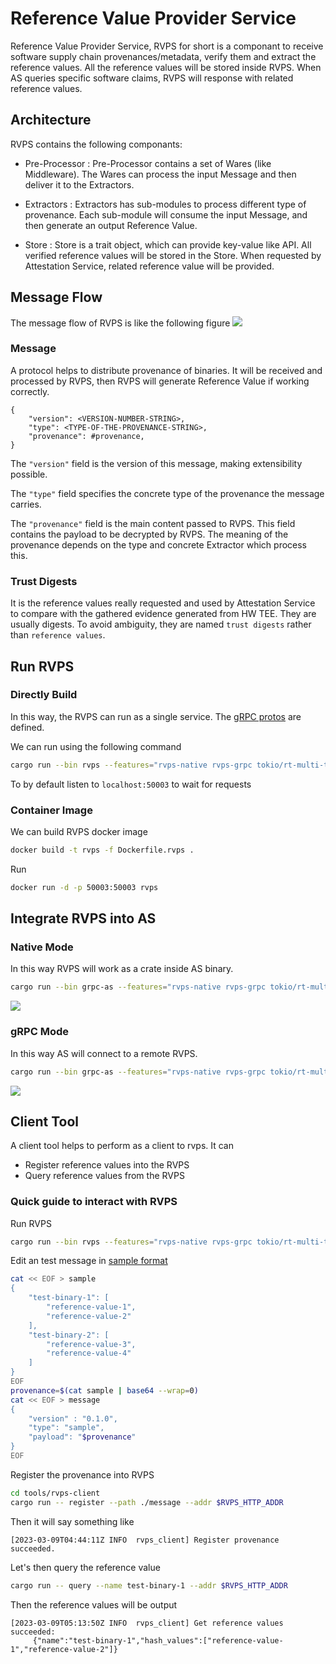 # Reference Value Provider Service

Reference Value Provider Service, RVPS for short is a componant to receive software supply chain provenances/metadata, verify them and extract the reference values.
All the reference values will be stored inside RVPS. When AS queries specific software claims, RVPS will response with related reference values.

## Architecture

RVPS contains the following componants:

- Pre-Processor : Pre-Processor contains a set of Wares (like Middleware). The Wares can process the input Message and then deliver it to the Extractors.

- Extractors : Extractors has sub-modules to process different type of provenance. Each sub-module will consume the input Message, and then generate an output Reference Value.

- Store : Store is a trait object, which can provide key-value like API. All verified reference values will be stored in the Store. When requested by Attestation Service, related reference value will be provided.

## Message Flow

The message flow of RVPS is like the following figure
![](./rvps.svg)

### Message

A protocol helps to distribute provenance of binaries. It will be received and processed
by RVPS, then RVPS will generate Reference Value if working correctly. 

```
{
    "version": <VERSION-NUMBER-STRING>,
    "type": <TYPE-OF-THE-PROVENANCE-STRING>,
    "provenance": #provenance,
}
```

The `"version"` field is the version of this message, making extensibility possible.

The `"type"` field specifies the concrete type of the provenance the message carries.

The `"provenance"` field is the main content passed to RVPS. This field contains the payload to be decrypted by RVPS. 
The meaning of the provenance depends on the type and concrete Extractor which process this.

### Trust Digests

It is the reference values really requested and used by Attestation Service to compare with the gathered evidence generated from HW TEE. They are usually digests. To avoid ambiguity, they are named `trust digests` rather than `reference values`.

## Run RVPS

### Directly Build

In this way, the RVPS can run as a single service. The [gRPC protos](../bin/rvps/proto/reference.proto) are defined.

We can run using the following command

```bash
cargo run --bin rvps --features="rvps-native rvps-grpc tokio/rt-multi-thread"
```

To by default listen to `localhost:50003` to wait for requests

### Container Image

We can build RVPS docker image

```bash
docker build -t rvps -f Dockerfile.rvps .
```

Run
```bash
docker run -d -p 50003:50003 rvps
```

## Integrate RVPS into AS

### Native Mode

In this way RVPS will work as a crate inside AS binary.

```bash
cargo run --bin grpc-as --features="rvps-native rvps-grpc tokio/rt-multi-thread"
```

![](./rvps-native.svg)

### gRPC Mode

In this way AS will connect to a remote RVPS.

```bash
cargo run --bin grpc-as --features="rvps-native rvps-grpc tokio/rt-multi-thread" -- --rvps-address $RVPS_ADDR
```

![](./rvps-grpc.svg)

## Client Tool

A client tool helps to perform as a client to rvps. It can
- Register reference values into the RVPS
- Query reference values from the RVPS

### Quick guide to interact with RVPS

Run RVPS
```bash
cargo run --bin rvps --features="rvps-native rvps-grpc tokio/rt-multi-thread" -- --socket $RVPS_ADDR
```

Edit an test message in [sample format](../src/rvps/extractors/extractor_modules/sample/README.md)
```bash
cat << EOF > sample
{
    "test-binary-1": [
        "reference-value-1",
        "reference-value-2"
    ],
    "test-binary-2": [
        "reference-value-3",
        "reference-value-4"
    ]
}
EOF
provenance=$(cat sample | base64 --wrap=0)
cat << EOF > message
{
    "version" : "0.1.0",
    "type": "sample",
    "payload": "$provenance"
}
EOF
```

Register the provenance into RVPS
```bash
cd tools/rvps-client
cargo run -- register --path ./message --addr $RVPS_HTTP_ADDR
```

Then it will say something like
```
[2023-03-09T04:44:11Z INFO  rvps_client] Register provenance succeeded.
```

Let's then query the reference value
```bash
cargo run -- query --name test-binary-1 --addr $RVPS_HTTP_ADDR
```

Then the reference values will be output
```
[2023-03-09T05:13:50Z INFO  rvps_client] Get reference values succeeded:
     {"name":"test-binary-1","hash_values":["reference-value-1","reference-value-2"]}
```